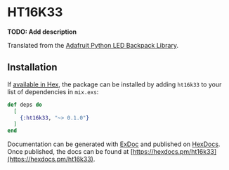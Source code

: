 # HT16K33

**TODO: Add description**

Translated from the [Adafruit Python LED Backpack
Library](https://github.com/adafruit/Adafruit_Python_LED_Backpack).

## Installation

If [available in Hex](https://hex.pm/docs/publish), the package can be installed
by adding `ht16k33` to your list of dependencies in `mix.exs`:

```elixir
def deps do
  [
    {:ht16k33, "~> 0.1.0"}
  ]
end
```

Documentation can be generated with [ExDoc](https://github.com/elixir-lang/ex_doc)
and published on [HexDocs](https://hexdocs.pm). Once published, the docs can
be found at [https://hexdocs.pm/ht16k33](https://hexdocs.pm/ht16k33).


